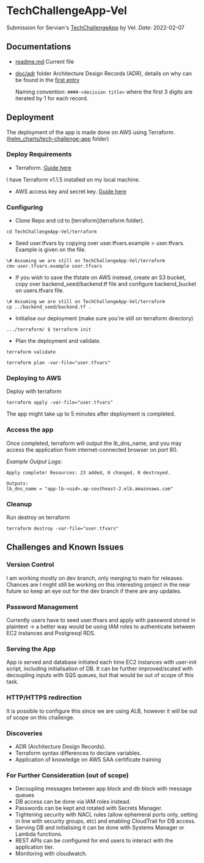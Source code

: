 # TechChallengeApp-Vel
Submission for Servian's [TechChallengeApp](https://github.com/servian/TechChallengeApp) by Vel. 
*Date*: 2022-02-07

## Documentations

- [readme.md](readme.md)
  Current file

- [doc/adr](doc/adr) folder
  Architecture Design Records (ADR), details on why can be found in the [first entry](doc/adr/0001-record-architecture-decisions.md)

  Naming convention: `####-<decision title>` where the first 3 digits are iterated by 1 for each record.

## Deployment

The deployment of the app is made done on AWS using Terraform. ([helm_charts/tech-challenge-app](helm_charts/tech-challenge-app) folder)

### Deploy Requirements

- Terraform. [Guide here](https://learn.hashicorp.com/tutorials/terraform/install-cli)

I have Terraform v1.1.5 installed on my local machine.

- AWS access key and secret key. [Guide here](./guides/aws.md) 


### Configuring

- Clone Repo and cd to [terraform](terraform folder).

```
cd TechChallengeApp-Vel/terraform
```
- Seed user.tfvars by copying over user.tfvars.example > user.tfvars. Example is given on the file.

```
\# Assuming we are still on TechChallengeApp-Vel/terraform
cmv user.tfvars.example user.tfvars
```

- If you wish to save the tfstate on AWS instead, create an S3 bucket, copy over backend_seed/backend.tf file and configure backend_bucket on users.tfvars file.

```
\# Assuming we are still on TechChallengeApp-Vel/terraform
cp ../backend_seed/backend.tf .
```

- Initialise our deployment (make sure you're still on terraform directory)

```
.../terraform/ $ terraform init
```

- Plan the deployment and validate.

```
terraform validate

terraform plan -var-file="user.tfvars"
```

### Deploying to AWS

Deploy with terraform 

```
terraform apply -var-file="user.tfvars"
```

The app might take up to 5 minutes after deployment is completed.

### Access the app

Once completed, terraform will output the lb_dns_name, and you may access the application from internet-connected browser on port 80.

*Example Output Logs:* 

```
Apply complete! Resources: 23 added, 0 changed, 0 destroyed.

Outputs: 
lb_dns_name = "app-lb-<uid>.ap-southeast-2.elb.amazonaws.com"
```

### Cleanup

Run destroy on terraform
```
terraform destroy -var-file="user.tfvars"
```

## Challenges and Known Issues

### Version Control

I am working mostly on dev branch, only merging to main for releases. Chances are I might still be working on this interesting project in the near future so keep an eye out for the dev branch if there are any updates.

### Password Management

Currently users have to seed user.tfvars and apply with password stored in plaintext -> a better way would be using IAM roles to authenticate between EC2 instances and Postgresql RDS.

### Serving the App

App is served and database initiated each time EC2 instances with user-init script, including initialisation of DB.
It can be further improved/scaled with decoupling inputs with SQS queues, but that would be out of scope of this task.

### HTTP/HTTPS redirection

It is possible to configure this since we are using ALB, however it will be out of scope on this challenge.

### Discoveries

- ADR (Architecture Design Records).
- Terraform syntax differences to declare variables.
- Application of knowledge on AWS SAA certificate training 

### For Further Consideration (out of scope)

- Decoupling messages between app block and db block with message queues
- DB access can be done via IAM roles instead.
- Passwords can be kept and rotated with Secrets Manager.
- Tightening security with NACL rules (allow ephemeral ports only, setting in line with security groups, etc) and enabling CloudTrail for DB access.
- Serving DB and initialising it can be done with Systems Manager or Lambda functions.
- REST APIs can be configured for end users to interact with the application tier. 
- Monitoring with cloudwatch.